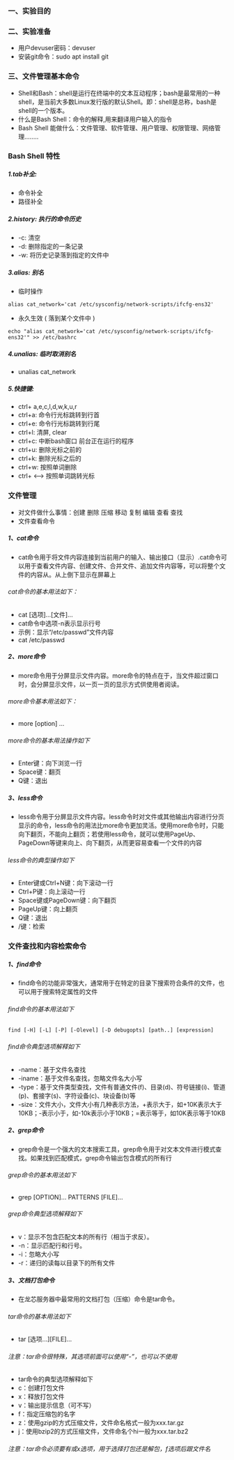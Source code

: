### 一、实验目的


### 二、实验准备
* 用户devuser密码：devuser
* 安装git命令：sudo apt install git
### 三、文件管理基本命令
* Shell和Bash：shell是运行在终端中的文本互动程序；bash是最常用的一种shell，是当前大多数Linux发行版的默认Shell。即：shell是总称，bash是shell的一个版本。
* 什么是Bash Shell：命令的解释,用来翻译用户输入的指令
* Bash Shell 能做什么：文件管理、软件管理、用户管理、权限管理、网络管理........
### Bash Shell 特性
##### 1.tab补全:
* 命令补全
* 路径补全
##### 2.history: 执行的命令历史
* -c:   清空
* -d:   删除指定的一条记录
* -w:   将历史记录落到指定的文件中
##### 3.alias: 别名
* 临时操作
```
alias cat_network='cat /etc/sysconfig/network-scripts/ifcfg-ens32'
```
* 永久生效  ( 落到某个文件中 )
```
echo "alias cat_network='cat /etc/sysconfig/network-scripts/ifcfg-ens32'" >> /etc/bashrc
```
##### 4.unalias: 临时取消别名
* unalias cat_network
##### 5.快捷键:
* ctrl+ a,e,c,l,d,w,k,u,r
* ctrl+a:  命令行光标跳转到行首
* ctrl+e:  命令行光标跳转到行尾
* ctrl+l:  清屏, clear
* ctrl+c:  中断bash窗口 前台正在运行的程序
* ctrl+u:  删除光标之前的
* ctrl+k:	 删除光标之后的
* ctrl+w:  按照单词删除
* ctrl+ <--> 按照单词跳转光标
### 文件管理
* 对文件做什么事情：创建 删除 压缩 移动 复制 编辑 查看 查找
* 文件查看命令
##### 1、cat命令
* cat命令用于将文件内容连接到当前用户的输入、输出接口（显示）.cat命令可以用于查看文件内容、创建文件、合并文件、追加文件内容等，可以将整个文件的内容从。从上倒下显示在屏幕上
###### cat命令的基本用法如下：
* cat [选项]...[文件]...
* cat命令中选项-n表示显示行号
* 示例：显示“/etc/passwd”文件内容
* cat /etc/passwd
##### 2、more命令
* more命令用于分屏显示文件内容。more命令的特点在于，当文件超过窗口时，会分屏显示文件，以一页一页的显示方式供使用者阅读。
###### more命令基本用法如下：
* more [option] <file>...
###### more命令的基本用法操作如下
* Enter键：向下浏览一行
* Space键：翻页
* Q键：退出
##### 3、less命令
* less命令用于分屏显示文件内容。less命令时对文件或其他输出内容进行分页显示的命令，less命令的用法比more命令更加灵活。使用more命令时，只能向下翻页，不能向上翻页；若使用less命令，就可以使用PageUp、PageDown等键来向上、向下翻页，从而更容易查看一个文件的内容
###### less命令的典型操作如下
* Enter键或Ctrl+N键：向下滚动一行
* Ctrl+P键：向上滚动一行
* Space键或PageDown键：向下翻页
* PageUp键：向上翻页
* Q键：退出
* /键：检索
### 文件查找和内容检索命令
##### 1、find命令
* find命令的功能非常强大，通常用于在特定的目录下搜索符合条件的文件，也可以用于搜索特定属性的文件
###### find命令的基本用法如下
```
find [-H] [-L] [-P] [-Olevel] [-D debugopts] [path..] [expression]
```
###### find命令典型选项解释如下
* -name：基于文件名查找
* -iname：基于文件名查找，忽略文件名大小写
* -type：基于文件类型查找，文件有普通文件(f)、目录(d)、符号链接(i)、管道(p)、套接字(s)、字符设备(c)、块设备(b)等
* -size：文件大小，文件大小有几种表示方法，+表示大于，如+10K表示大于10KB；-表示小于，如-10k表示小于10KB；=表示等于，如10K表示等于10KB
##### 2、grep命令
* grep命令是一个强大的文本搜索工具，grep命令用于对文本文件进行模式查找。如果找到匹配模式，grep命令输出包含模式的所有行
###### grep命令的基本用法如下
* grep [OPTION]... PATTERNS [FILE]...
###### grep命令典型选项解释如下
* v：显示不包含匹配文本的所有行（相当于求反）。
* -n：显示匹配行和行号。
* -i：忽略大小写
* -r：递归的读每以目录下的所有文件
##### 3、文档打包命令
* 在龙芯服务器中最常用的文档打包（压缩）命令是tar命令。
###### tar命令的基本用法如下
* tar [选项...][FILE]...
###### 注意：tar命令很特殊，其选项前面可以使用“-”，也可以不使用
* tar命令的典型选项解释如下
* c：创建打包文件
* x：释放打包文件
* v：输出提示信息（可不写）
* f：指定压缩包的名字
* z：使用gzip的方式压缩文件，文件命名格式一般为xxx.tar.gz
* j：使用bzip2的方式压缩文件，文件命名个hi一般为xxx.tar.bz2
###### 注意：tar命令必须要有或x选项，用于选择打包还是解包，f选项后跟文件名


